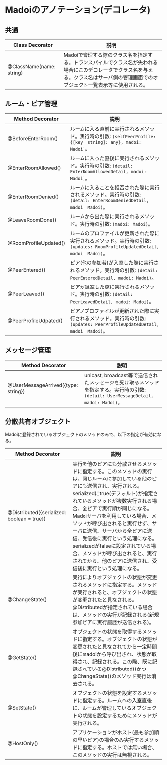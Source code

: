 # Madoiのアノテーション(デコレータ)


## 共通

Class Decorator|説明
-|-
@ClassName(name: string)|Madoiで管理する際のクラス名を指定する。トランスパイルでクラス名が失われる場合にこのデコレータでクラス名を与える。クラス名はサーバ側の管理画面でのオブジェクト一覧表示等に使用される。

## ルーム・ピア管理

Method Decorator|説明
-|-
@BeforeEnterRoom()|ルームに入る直前に実行されるメソッド。実行時の引数: `(selfPeerProfile: {[key: string]: any}, madoi: Madoi)`。
@EnterRoomAllowed()|ルームに入った直後に実行されるメソッド。実行時の引数: `(detail: EnterRoomAllowedDetail, madoi: Madoi)`。
@EnterRoomDenied()|ルームに入ることを拒否された際に実行されるメソッド。実行時の引数: `(detail: EnterRoomDeniedDetail, madoi: Madoi)`。
@LeaveRoomDone()|ルームから出た際に実行されるメソッド。実行時の引数: `(madoi: Madoi)`。
@RoomProfileUpdated()|ルームのプロファイルが更新された際に実行されるメソッド。実行時の引数: `(updates: RoomProfileUpdatedDetail, madoi: Madoi)`。
@PeerEntered()|ピア(他の参加者)が入室した際に実行されるメソッド。実行時の引数: `(detail: PeerEnteredDetail, madoi: Madoi)`。
@PeerLeaved()|ピアが退室した際に実行されるメソッド。実行時の引数: `(detail: PeerLeavedDetail, madoi: Madoi)`。
@PeerProfileUdpated()|ピアノプロファイルが更新された際に実行されるメソッド。実行時の引数: `(updates: PeerProfileUpdatedDetail, madoi: Madoi)`。


## メッセージ管理

Method Decorator|説明
-|-
@UserMessageArrived({type: string})|unicast, broadcast等で送信されたメッセージを受け取るメソッドを指定する。実行時の引数: `(detail: UserMessageDetail, madoi: Madoi)`。

## 分散共有オブジェクト

Madoiに登録されているオブジェクトのメソッドのみで、以下の指定が有効になる。

Method Decorator|説明
-|-
@Distributed({serialized: boolean = true})|実行を他のピアにも分散させるメソッドに指定する。このメソッドの実行は、同じルームに参加している他のピアにも送信され、実行される。serializedにtrue(デフォルト)が指定されているメソッドが複数実行される場合、全ピアで実行順が同じになる。Madoiサーバを利用している場合、メソッドが呼び出されると実行せず、サーバに送信、サーバから全ピアに送信、受信後に実行という処理になる。serializedがfalseに設定されている場合、メソッドが呼び出されると、実行されてから、他のピアに送信され、受信後に実行という処理になる。
@ChangeState()|実行によりオブジェクトの状態が変更されるメソッドに指定する。メソッドが実行されると、オブジェクトの状態が変更されたと見なされる。@Distributedが指定されている場合は、メソッドの実行が記録される(新規参加ピアに実行履歴が送信される)。
@GetState()|オブジェクトの状態を取得するメソッドに指定する。オブジェクトの状態が変更されたと見なされてから一定時間後にmadoiから呼び出され、状態が取得され、記録される。この際、既に記録されている@Distributed()かつ@ChangeState()のメソッド実行は消去される。
@SetState()|オブジェクトの状態を設定するメソッドに指定する。ルームへの入室直後に、ルームが管理しているオブジェクトの状態を設定するためにメソッドが実行される。
@HostOnly()|アプリケーションがホスト(最も参加順の早いピア)の場合のみ実行するメソッドに指定する。ホストでは無い場合、このメソッドの実行は無視される。
